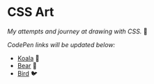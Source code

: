 # CSS Art #

*My attempts and journey at drawing with CSS.* 🎨

*CodePen links will be updated below:*

* [Koala](https://codepen.io/aradevich/pen/bGwGPve) 🐨
* [Bear](https://codepen.io/aradevich/pen/oNzNKWX) 🐻
* [Bird](https://codepen.io/aradevich/pen/LYRELrM) 🐦